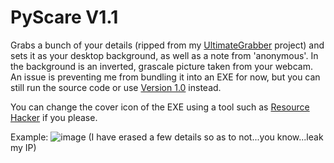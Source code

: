 # PyScare V1.1
Grabs a bunch of your details (ripped from my [UltimateGrabber](https://github.com/MightySpaceman/UltimateGrabber) project) and sets it as your desktop background, as well as a note from 'anonymous'. In the background is an inverted, grascale picture taken from your webcam. An issue is preventing me from bundling it into an EXE for now, but you can still run the source code or use [Version 1.0](https://github.com/MightySpaceman/PyScare/releases/V1.0) instead.

You can change the cover icon of the EXE using a tool such as [Resource Hacker](http://www.angusj.com/resourcehacker/#download) if you please.

Example:
![image](https://user-images.githubusercontent.com/83145315/187018543-32e023b4-1c32-462c-8d5c-faabbc4e76df.png)
(I have erased a few details so as to not...you know...leak my IP)

